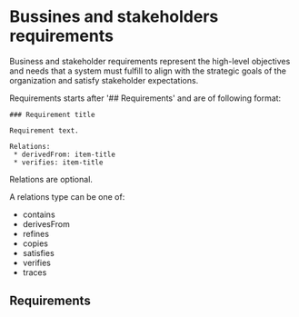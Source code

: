 # Bussines and stakeholders requirements

Business and stakeholder requirements represent the high-level objectives and needs that a system must fulfill to align with the strategic goals of the organization and satisfy stakeholder expectations. 

Requirements starts after '## Requirements' and are of following format:
```
### Requirement title

Requirement text.

Relations:
 * derivedFrom: item-title
 * verifies: item-title

```

Relations are optional.

A relations type can be one of:
 * contains
 * derivesFrom
 * refines 
 * copies
 * satisfies
 * verifies
 * traces

## Requirements


